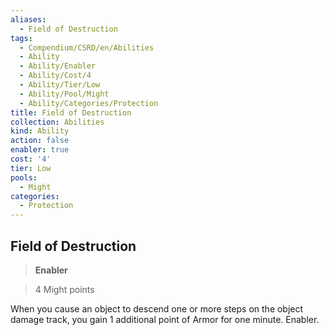 ```yaml
---
aliases:
  - Field of Destruction
tags:
  - Compendium/CSRD/en/Abilities
  - Ability
  - Ability/Enabler
  - Ability/Cost/4
  - Ability/Tier/Low
  - Ability/Pool/Might
  - Ability/Categories/Protection
title: Field of Destruction
collection: Abilities
kind: Ability
action: false
enabler: true
cost: '4'
tier: Low
pools:
  - Might
categories:
  - Protection
---
```

## Field of Destruction    
>**Enabler**    
>4 Might points  
    
When you cause an object to descend one or more steps on the object damage track, you gain 1 additional point of Armor for one minute. Enabler.